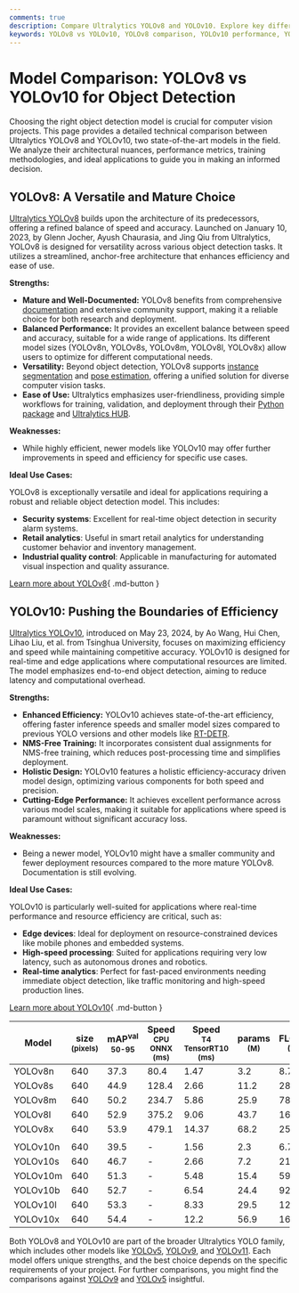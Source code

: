 ```yaml
---
comments: true
description: Compare Ultralytics YOLOv8 and YOLOv10. Explore key differences in architecture, efficiency, use cases, and find the perfect model for your needs.
keywords: YOLOv8 vs YOLOv10, YOLOv8 comparison, YOLOv10 performance, YOLO models, object detection, Ultralytics, computer vision, model efficiency, YOLO architecture
---
```


# Model Comparison: YOLOv8 vs YOLOv10 for Object Detection

Choosing the right object detection model is crucial for computer vision projects. This page provides a detailed technical comparison between Ultralytics YOLOv8 and YOLOv10, two state-of-the-art models in the field. We analyze their architectural nuances, performance metrics, training methodologies, and ideal applications to guide you in making an informed decision.

<script async src="https://cdn.jsdelivr.net/npm/chart.js"></script>
<script defer src="../../javascript/benchmark.js"></script>

<canvas id="modelComparisonChart" width="1024" height="400" active-models='["YOLOv8", "YOLOv10"]'></canvas>

## YOLOv8: A Versatile and Mature Choice

[Ultralytics YOLOv8](https://github.com/ultralytics/ultralytics) builds upon the architecture of its predecessors, offering a refined balance of speed and accuracy. Launched on January 10, 2023, by Glenn Jocher, Ayush Chaurasia, and Jing Qiu from Ultralytics, YOLOv8 is designed for versatility across various object detection tasks. It utilizes a streamlined, anchor-free architecture that enhances efficiency and ease of use.

**Strengths:**

- **Mature and Well-Documented:** YOLOv8 benefits from comprehensive [documentation](https://docs.ultralytics.com/models/yolov8/) and extensive community support, making it a reliable choice for both research and deployment.
- **Balanced Performance:** It provides an excellent balance between speed and accuracy, suitable for a wide range of applications. Its different model sizes (YOLOv8n, YOLOv8s, YOLOv8m, YOLOv8l, YOLOv8x) allow users to optimize for different computational needs.
- **Versatility:** Beyond object detection, YOLOv8 supports [instance segmentation](https://www.ultralytics.com/glossary/instance-segmentation) and [pose estimation](https://docs.ultralytics.com/tasks/pose/), offering a unified solution for diverse computer vision tasks.
- **Ease of Use:** Ultralytics emphasizes user-friendliness, providing simple workflows for training, validation, and deployment through their [Python package](https://pypi.org/project/ultralytics/) and [Ultralytics HUB](https://www.ultralytics.com/hub).

**Weaknesses:**

- While highly efficient, newer models like YOLOv10 may offer further improvements in speed and efficiency for specific use cases.

**Ideal Use Cases:**

YOLOv8 is exceptionally versatile and ideal for applications requiring a robust and reliable object detection model. This includes:

- **Security systems**: Excellent for real-time object detection in security alarm systems.
- **Retail analytics**: Useful in smart retail analytics for understanding customer behavior and inventory management.
- **Industrial quality control**: Applicable in manufacturing for automated visual inspection and quality assurance.

[Learn more about YOLOv8](https://docs.ultralytics.com/models/yolov8/){ .md-button }

## YOLOv10: Pushing the Boundaries of Efficiency

[Ultralytics YOLOv10](https://docs.ultralytics.com/models/yolov10/), introduced on May 23, 2024, by Ao Wang, Hui Chen, Lihao Liu, et al. from Tsinghua University, focuses on maximizing efficiency and speed while maintaining competitive accuracy. YOLOv10 is designed for real-time and edge applications where computational resources are limited. The model emphasizes end-to-end object detection, aiming to reduce latency and computational overhead.

**Strengths:**

- **Enhanced Efficiency:** YOLOv10 achieves state-of-the-art efficiency, offering faster inference speeds and smaller model sizes compared to previous YOLO versions and other models like [RT-DETR](https://docs.ultralytics.com/compare/rtdetr-vs-yolov10/).
- **NMS-Free Training:** It incorporates consistent dual assignments for NMS-free training, which reduces post-processing time and simplifies deployment.
- **Holistic Design:** YOLOv10 features a holistic efficiency-accuracy driven model design, optimizing various components for both speed and precision.
- **Cutting-Edge Performance:** It achieves excellent performance across various model scales, making it suitable for applications where speed is paramount without significant accuracy loss.

**Weaknesses:**

- Being a newer model, YOLOv10 might have a smaller community and fewer deployment resources compared to the more mature YOLOv8. Documentation is still evolving.

**Ideal Use Cases:**

YOLOv10 is particularly well-suited for applications where real-time performance and resource efficiency are critical, such as:

- **Edge devices**: Ideal for deployment on resource-constrained devices like mobile phones and embedded systems.
- **High-speed processing**: Suited for applications requiring very low latency, such as autonomous drones and robotics.
- **Real-time analytics**: Perfect for fast-paced environments needing immediate object detection, like traffic monitoring and high-speed production lines.

[Learn more about YOLOv10](https://docs.ultralytics.com/models/yolov10/){ .md-button }

| Model    | size<br><sup>(pixels) | mAP<sup>val<br>50-95 | Speed<br><sup>CPU ONNX<br>(ms) | Speed<br><sup>T4 TensorRT10<br>(ms) | params<br><sup>(M) | FLOPs<br><sup>(B) |
|----------|-----------------------|----------------------|--------------------------------|-------------------------------------|--------------------|-------------------|
| YOLOv8n  | 640                   | 37.3                 | 80.4                           | 1.47                                | 3.2                | 8.7               |
| YOLOv8s  | 640                   | 44.9                 | 128.4                          | 2.66                                | 11.2               | 28.6              |
| YOLOv8m  | 640                   | 50.2                 | 234.7                          | 5.86                                | 25.9               | 78.9              |
| YOLOv8l  | 640                   | 52.9                 | 375.2                          | 9.06                                | 43.7               | 165.2             |
| YOLOv8x  | 640                   | 53.9                 | 479.1                          | 14.37                               | 68.2               | 257.8             |
|          |                       |                      |                                |                                     |                    |                   |
| YOLOv10n | 640                   | 39.5                 | -                              | 1.56                                | 2.3                | 6.7               |
| YOLOv10s | 640                   | 46.7                 | -                              | 2.66                                | 7.2                | 21.6              |
| YOLOv10m | 640                   | 51.3                 | -                              | 5.48                                | 15.4               | 59.1              |
| YOLOv10b | 640                   | 52.7                 | -                              | 6.54                                | 24.4               | 92.0              |
| YOLOv10l | 640                   | 53.3                 | -                              | 8.33                                | 29.5               | 120.3             |
| YOLOv10x | 640                   | 54.4                 | -                              | 12.2                                | 56.9               | 160.4             |

Both YOLOv8 and YOLOv10 are part of the broader Ultralytics YOLO family, which includes other models like [YOLOv5](https://docs.ultralytics.com/models/yolov5/), [YOLOv9](https://docs.ultralytics.com/models/yolov9/), and [YOLOv11](https://docs.ultralytics.com/models/yolo11/). Each model offers unique strengths, and the best choice depends on the specific requirements of your project. For further comparisons, you might find the comparisons against [YOLOv9](https://docs.ultralytics.com/compare/yolov9-vs-yolov8/) and [YOLOv5](https://docs.ultralytics.com/compare/yolov5-vs-yolov8/) insightful.
